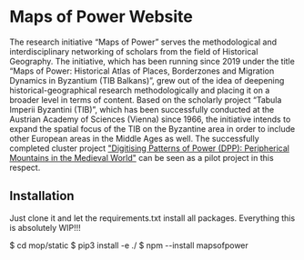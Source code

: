 # Maps of Power Website

The research initiative “Maps of Power” serves the methodological and interdisciplinary networking of scholars from the field of Historical Geography. The initiative, which has been running since 2019 under the title “Maps of Power: Historical Atlas of Places, Borderzones and Migration Dynamics in Byzantium (TIB Balkans)”, grew out of the idea of deepening historical-geographical research methodologically and placing it on a broader level in terms of content. Based on the scholarly project “Tabula Imperii Byzantini (TIB)”, which has been successfully conducted at the Austrian Academy of Sciences (Vienna) since 1966, the initiative intends to expand the spatial focus of the TIB on the Byzantine area in order to include other European areas in the Middle Ages as well. The successfully completed cluster project ["Digitising Patterns of Power (DPP): Peripherical Mountains in the Medieval World"](https://dpp.oeaw.ac.at/) can be seen as a pilot project in this respect.

## Installation

Just clone it and let the requirements.txt install all packages. Everything this is absolutely WIP!!!


$ cd mop/static
$ pip3 install -e ./
$ npm --install mapsofpower